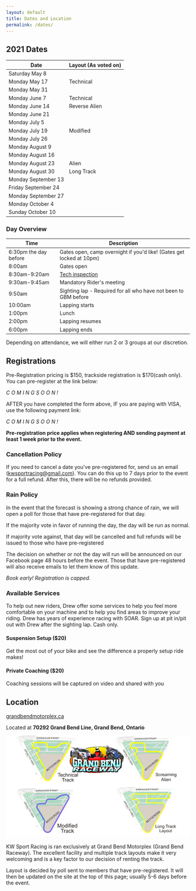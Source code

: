 ```yaml
---
layout: default
title: Dates and Location
permalink: /dates/
---
```


## 2021 Dates

| Date                | Layout (As voted on) |
|---------------------|----------------------|
| Saturday May 8      |                      |
| Monday May 17       |Technical             |
| Monday May 31       |                      |
| Monday June 7       |Technical             |
| Monday June 14      |Reverse Alien         |
| Monday June 21      |                      |
| Monday July 5       |                      |
| Monday July 19      |Modified              |
| Monday July 26      |                      |
| Monday August 9     |                      |
| Monday August 16    |                      |
| Monday August 23    |Alien                 |
| Monday August 30    |Long Track            |
| Monday September 13 |                      |
| Friday September 24 |                      |
| Monday September 27 |                      |
| Monday October 4    |                      |
| Sunday October 10   |                      |
 




### Day Overview

| Time                  | Description                                                                  |
|-----------------------|------------------------------------------------------------------------------|
| 6:30pm the day before | Gates open, camp overnight if you'd like! (Gates get locked at 10pm)         |
| 8:00am                | Gates open                                                                   |
| 8:30am-9:20am         | [Tech inspection](/rules/)                                                   |
| 9:30am-9:45am         | Mandatory Rider's meeting                                                    |
| 9:50am                | Sighting lap - Required for all who have not been to GBM before              |
| 10:00am               | Lapping starts                                                               |
| 1:00pm                | Lunch                                                                        |
| 2:00pm                | Lapping resumes                                                              |
| 6:00pm                | Lapping ends                                                                 |

Depending on attendance, we will either run 2 or 3 groups at our discretion.




## Registrations
Pre-Registration pricing is $150, trackside registration is $170(cash only).
You can pre-register at the link below:

_C O M I N G    S O O N !_

AFTER you have completed the form above, IF you are paying with VISA, use the following payment link:

_C O M I N G    S O O N !_

**Pre-registration price applies when registering AND sending payment at least 1 week prior to the event.**




### Cancellation Policy

If you need to cancel a date you've pre-registered for, send us an email (kwsportracing@gmail.com). You can do this up to 7 days prior to the event for a full refund. After this, there will be no refunds provided.




### Rain Policy

In the event that the forecast is showing a strong chance of rain, we will open a poll for those that have pre-registered for that day.

If the majority vote in favor of running the day, the day will be run as normal.

If majority vote against, that day will be cancelled and full refunds will be issued to those who have pre-registered

The decision on whether or not the day will run will be announced on our Facebook page 48 hours before the event. Those that have pre-registered will also receive emails to let them know of this update.

*Book early! Registration is capped.*




### Available Services

To help out new riders, Drew offer some services to help you feel more comfortable on your machine and to help you find areas to improve your riding. Drew has years of experience racing with SOAR. Sign up at pit in/pit out with Drew after the sighting lap. Cash only.

#### Suspension Setup ($20)
Get the most out of your bike and see the difference a properly setup ride makes!

#### Private Coaching ($20)
Coaching sessions will be captured on video and shared with you




## Location

[grandbendmotorplex.ca](http://www.grandbendmotorplex.ca/grand-bend-raceway/)

Located at **70292 Grand Bend Line, Grand Bend, Ontario**

![gb](/img/raceway.jpg)

KW Sport Racing is ran exclusively at Grand Bend Motorplex (Grand Bend Raceway). The excellent facility and multiple track layouts make it very welcoming and is a key factor to our decision of renting the track.

Layout is decided by poll sent to members that have pre-registered. It will then be updated on the site at the top of this page; usually 5-6 days before the event.
